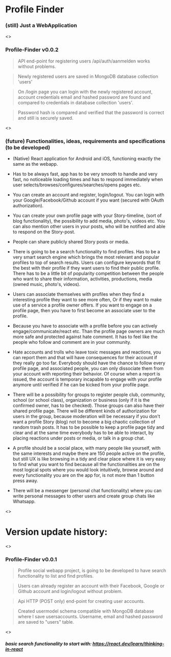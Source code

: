 # Profile Finder 

### (still) Just a WebApplication
<>
### Profile-Finder v0.0.2  
  
> API end-point for registering users /api/auth/aanmelden works without problems.  
  
> Newly registered users are saved in MongoDB database collection 'users'  
  
> On /login page you can login with the newly registered account, account credentials email and hashed password are found and compared to credentials in database collection 'users'.  
  
>Password hash is compared and verified that the password is correct and still is securely saved.  

<>
###  (future) Functionalities, ideas, requirements and specifications (to be developed)
- (Native) React application for Android and iOS, functioning exactly the same as the webapp.

- Has to be always fast, app has to be very smooth to handle and very fast, no noticeable loading times and has to respond immediately when user selects/browses/configures/searches/opens pages etc.

- You can create an account and register, login/logout. You can login with your Google/Facebook/Github account if you want (secured with OAuth authorization).
  
- You can create your own profile page with your Story-timeline, (sort of blog functionality), the possibility to add media, photo's, videos etc. You can also mention other users in your posts, who will be notified and able to respond on the Story-post. 

- People can share publicly shared Story posts or media.
  
- There is going to be a search functionality to find profiles. Has to be a very smart search engine which brings the most relevant and popular profiles to top of search results. Users can configure keywords that fit the best with their profile if they want users to find their public profile. There has to be a little bit of popularity competition between the people who want to share their information, activities, productions, media (owned music, photo's, videos). 

- Users can associate themselves with profiles when they find a interesting profile they want to see more often, Or if they want to make use of a service a profile owner offers. If you want to engage on a profile page, then you have to first become an associate user to the profile. 

- Because you have to associate with a profile before you can actively engage/communicate/react etc. Than the profile page owners are much more safe and protected against hate comment. It has to feel like the people who follow and comment are in your community. 

- Hate accounts and trolls who leave toxic messages and reactions, you can report them and that will have consequences for their account if they really go too far. Everybody should have the chance to follow every profile page, and associated people, you can only dissociate them from your account with reporting their behavior. Of course when a report is issued, the account is temporary incapable to engage with your profile anymore until verified if he can be kicked from your profile page.

- There will be a possibility for groups to register people club, community, school (or school class), organization or business (only if it is the confirmed owner, has to be checked). Those groups can also have their shared profile page.
There will be different kinds of authorization for users in the group, because moderation will be necessary if you don't want a profile Story (blog) not to become a big chaotic collection of random trash posts. It has to be possible to keep a profile page tidy and clear and at the same time everybody has to be able to interact, by placing reactions under posts or media, or talk in a group chat. 

- A profile should be a social place, with many people like yourself, with the same interests and maybe there are 150 people active on the profile, but still UX is like browsing in a tidy and clear place where it is very easy to find what you want to find because all the functionalities are on the most logical spots where you would look intuitively, browse around and every functionality you are on the app for, is not more than 1 button press away.

- There will be a messenger (personal chat functionality) where you can write personal messages to other users and create group chats like Whatsapp.

<>

# Version update history:
<>
### Profile-Finder v0.0.1

> Profile social webapp project, is going to be developed to have search functionality to list and find profiles.   
  
> Users can already register an account with their Facebook, Google or Github account and login/logout without problem.     
  
> Api HTTP (POST only) end-point for creating user accounts.  
   
> Created usermodel schema compatible with MongoDB database where I save usersaccounts. Username, email and hashed password are saved to "users" table.  

<>
  
##### **basic search functionality to start with**: https://react.dev/learn/thinking-in-react  